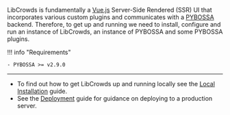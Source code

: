 LibCrowds is fundamentally a [Vue.js](https://vuejs.org/) Server-Side Rendered
(SSR) UI that incorporates various custom plugins and communicates with a
[PYBOSSA](https://github.com/Scifabric/pybossa) backend. Therefore, to get
up and running we need to install, configure and run an instance of LibCrowds,
an instance of PYBOSSA and some PYBOSSA plugins.

!!! info "Requirements"

    - PYBOSSA >= v2.9.0

---

- To find out how to get LibCrowds up and running locally
see the [Local Installation](/setup/installation.md) guide.
- See the [Deployment](/setup/deployment.md) guide for guidance on deploying
to a production server.